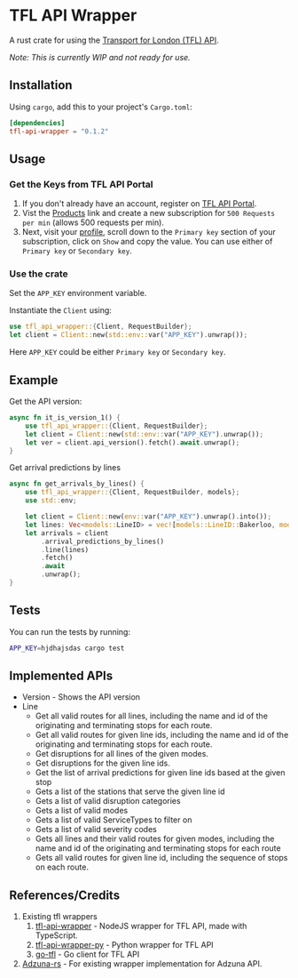 # TFL API Wrapper

A rust crate for using the [Transport for London (TFL) API](https://api.tfl.gov.uk).

*Note: This is currently WIP and not ready for use.*

## Installation

Using `cargo`, add this to your project's `Cargo.toml`:
```toml
[dependencies]
tfl-api-wrapper = "0.1.2"
```

## Usage

### Get the Keys from TFL API Portal
1. If you don't already have an account, register on [TFL API Portal](https://api-portal.tfl.gov.uk/).
2. Vist the [Products](https://api-portal.tfl.gov.uk/products) link and create a new subscription for `500 Requests per min` (allows 500 requests per min).
3. Next, visit your [profile](https://api-portal.tfl.gov.uk/profile), scroll down to the `Primary key` section of your subscription, click on `Show` and copy the value. You can use either of `Primary key` or `Secondary key`.

### Use the crate

Set the `APP_KEY` environment variable.

Instantiate the `Client` using:

```rust
use tfl_api_wrapper::{Client, RequestBuilder};
let client = Client::new(std::env::var("APP_KEY").unwrap());
```
Here `APP_KEY` could be either `Primary key` or `Secondary key`.

## Example

Get the API version:
```rust
async fn it_is_version_1() {
    use tfl_api_wrapper::{Client, RequestBuilder};
    let client = Client::new(std::env::var("APP_KEY").unwrap());
    let ver = client.api_version().fetch().await.unwrap();
}
```

Get arrival predictions by lines
```rust
async fn get_arrivals_by_lines() {
    use tfl_api_wrapper::{Client, RequestBuilder, models};
    use std::env;

    let client = Client::new(env::var("APP_KEY").unwrap().into());
    let lines: Vec<models::LineID> = vec![models::LineID::Bakerloo, models::LineID::Jubilee];
    let arrivals = client
        .arrival_predictions_by_lines()
        .line(lines)
        .fetch()
        .await
        .unwrap();
}
```

## Tests
You can run the tests by running:
```sh
APP_KEY=hjdhajsdas cargo test
```
## Implemented APIs
- Version - Shows the API version
- Line
    - Get all valid routes for all lines, including the name and id of the originating and terminating stops for each route.
    - Get all valid routes for given line ids, including the name and id of the originating and terminating stops for each route.
    - Get disruptions for all lines of the given modes.
    - Get disruptions for the given line ids.
    - Get the list of arrival predictions for given line ids based at the given stop
    - Gets a list of the stations that serve the given line id
    - Gets a list of valid disruption categories
    - Gets a list of valid modes
    - Gets a list of valid ServiceTypes to filter on
    - Gets a list of valid severity codes
    - Gets all lines and their valid routes for given modes, including the name and id of the originating and terminating stops for each route
    - Gets all valid routes for given line id, including the sequence of stops on each route.


## References/Credits
1. Existing tfl wrappers
   1. [tfl-api-wrapper](https://github.com/ZackaryH8/tfl-api-wrapper) - NodeJS wrapper for TFL API, made with TypeScript.
   2. [tfl-api-wrapper-py](https://github.com/ZackaryH8/tfl-api-wrapper-py) - Python wrapper for TFL API
   3. [go-tfl](https://github.com/ZackaryH8/go-tfl) - Go client for TFL API
2. [Adzuna-rs](https://github.com/kamui-fin/adzuna-rs) - For existing wrapper implementation for Adzuna API.